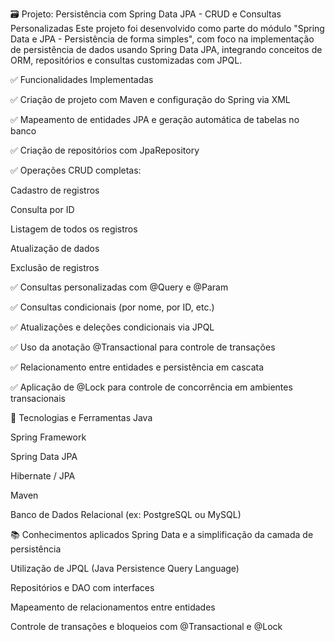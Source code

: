 🗃️ Projeto: Persistência com Spring Data JPA - CRUD e Consultas Personalizadas
Este projeto foi desenvolvido como parte do módulo "Spring Data e JPA - Persistência de forma simples", com foco na implementação de persistência de dados usando Spring Data JPA, integrando conceitos de ORM, repositórios e consultas customizadas com JPQL.

✅ Funcionalidades Implementadas

✅ Criação de projeto com Maven e configuração do Spring via XML

✅ Mapeamento de entidades JPA e geração automática de tabelas no banco

✅ Criação de repositórios com JpaRepository

✅ Operações CRUD completas:

Cadastro de registros

Consulta por ID

Listagem de todos os registros

Atualização de dados

Exclusão de registros

✅ Consultas personalizadas com @Query e @Param

✅ Consultas condicionais (por nome, por ID, etc.)

✅ Atualizações e deleções condicionais via JPQL

✅ Uso da anotação @Transactional para controle de transações

✅ Relacionamento entre entidades e persistência em cascata

✅ Aplicação de @Lock para controle de concorrência em ambientes transacionais

🧰 Tecnologias e Ferramentas
Java

Spring Framework

Spring Data JPA

Hibernate / JPA

Maven

Banco de Dados Relacional (ex: PostgreSQL ou MySQL)

📚 Conhecimentos aplicados
Spring Data e a simplificação da camada de persistência

Utilização de JPQL (Java Persistence Query Language)

Repositórios e DAO com interfaces

Mapeamento de relacionamentos entre entidades

Controle de transações e bloqueios com @Transactional e @Lock
